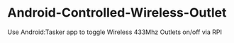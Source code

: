 # Android-Controlled-Wireless-Outlet
Use Android:Tasker app to toggle Wireless 433Mhz Outlets on/off via RPI
